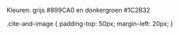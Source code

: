 Kleuren: grijs #899CA0 en donkergroen #1C2B32

.cite-and-image {
padding-top: 50px;
margin-left: 20px;
}